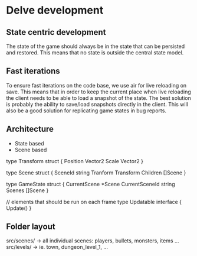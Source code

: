 # Delve development

## State centric development

The state of the game should always be in the state that can be persisted and restored. This means that no state is outside the central state model.

## Fast iterations

To ensure fast iterations on the code base, we use air for live reloading on save.
This means that in order to keep the current place when live reloading the client needs to be able to load a snapshot of the state.
The best solution is probably the ability to save/load snapshots directly in the client. This will also be a good solution for replicating game states in bug reports.

## Architecture

* State based
* Scene based

type Transform struct {
    Position Vector2
    Scale Vector2
}

type Scene struct {
    SceneId string
    Tranform Transform
    Children []Scene 
}

type GameState struct {
    CurrentScene *Scene
    CurrentSceneId string
    Scenes []Scene
}

// elements that should be run on each frame
type Updatable interface {
    Update()
}

## Folder layout

src/scenes/ -> all individual scenes: players, bullets, monsters, items ...
src/levels/ -> ie. town, dungeon_level_1, ... 
